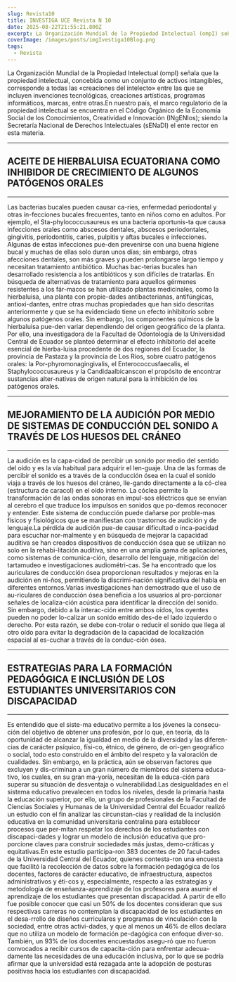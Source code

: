 ```yaml
---
slug: Revista10
title: INVESTIGA UCE Revista N 10
date: 2025-08-22T21:55:21.800Z
excerpt: La Organización Mundial de la Propiedad Intelectual (ompI) señala que la propiedad intelectual, concebida como un conjunto de activos intangibles, corresponde a todas las «creaciones del inte-lecto»
coverImage: /images/posts/imgIvestiga10Blog.png
tags:
  - Revista
---
```


<script>
  import FloatingImage from "$lib/components/atoms/FloatingImage.svelte";
</script>

La Organización Mundial de la Propiedad Intelectual (ompI) señala que la propiedad intelectual, concebida como un conjunto de activos intangibles, corresponde a todas las «creaciones del intelecto» entre las que se incluyen invenciones tecnológicas, creaciones artísticas, programas informáticos, marcas, entre otras.En nuestro país, el marco regulatorio de la propiedad intelectual se encuentra en el Código Orgánico de la Economía Social de los Conocimientos, Creatividad e Innovación (INgENIos); siendo la Secretaría Nacional de Derechos Intelectuales (sENaDI) el ente rector en esta materia. 

---
## ACEITE DE HIERBALUISA ECUATORIANA COMO INHIBIDOR DE CRECIMIENTO DE ALGUNOS PATÓGENOS ORALES
---
<FloatingImage 
  src="/images/posts/imgInvestiga10Blog01.png" alt="UCE" 
  style="display:block; margin-inline:auto; max-width: 720px"
  fit="cover"
  amplitude={8}
  duration={1000}
  hoverScale={1.03}
  shadow="0 0 0 20px var(--color--primary),
          0 200px 40px color-mix(in oklab, var(--color--primary) 90%, transparent)"
/>

Las bacterias bucales pueden causar ca-ries, enfermedad periodontal y otras in-fecciones bucales frecuentes, tanto en niños como en adultos. Por ejemplo, el Sta-phylococcusaureus es una bacteria oportunis-ta que causa infecciones orales como abscesos dentales, abscesos periodontales, gingivitis, periodontitis, caries, pulpitis y aftas bucales e infecciones. Algunas de estas infecciones pue-den prevenirse con una buena higiene bucal y muchas de ellas solo duran unos días; sin embargo, otras afecciones dentales, son más graves y pueden prolongarse largo tiempo y necesitan tratamiento antibiótico. Muchas bac-terias bucales han desarrollado resistencia a los antibióticos y son difíciles de tratarlas. En búsqueda de alternativas de tratamiento para aquellos gérmenes resistentes a los fár-macos se han utilizado plantas medicinales, como la hierbaluisa, una planta con propie-dades antibacterianas, antifúngicas, antioxi-dantes, entre otras muchas propiedades que han sido descritas anteriormente y que se ha evidenciado tiene un efecto inhibitorio sobre algunos patógenos orales. Sin embargo, los componentes químicos de la hierbaluisa pue-den variar dependiendo del origen geográfico de la planta. Por ello, una investigadora de la Facultad de Odontología de la Universidad Central de Ecuador se planteó determinar el efecto inhibitorio del aceite esencial de hierba-luisa procedente de dos regiones del Ecuador, la provincia de Pastaza y la provincia de Los Ríos, sobre cuatro patógenos orales: la Por-phyromonagingivalis, el Enterococcusfaecalis, el Staphylococcusaureus y la Candidaalbicanscon el propósito de encontrar sustancias alter-nativas de origen natural para la inhibición de los patógenos orales.

---
## MEJORAMIENTO DE LA AUDICIÓN POR MEDIO DE SISTEMAS DE CONDUCCIÓN DEL SONIDO A TRAVÉS DE LOS HUESOS DEL CRÁNEO
---
<FloatingImage 
  src="/images/posts/imgInvestiga10Blog02.png" alt="UCE" 
  style="display:block; margin-inline:auto; max-width: 720px"
  fit="cover"
  amplitude={8}
  duration={1000}
  hoverScale={1.03}
  shadow="0 0 0 20px var(--color--primary),
          0 200px 40px color-mix(in oklab, var(--color--primary) 90%, transparent)"
/>

La audición es la capa-cidad de percibir un sonido por medio del sentido del oído y es la vía habitual para adquirir el len-guaje. Una de las formas de percibir el sonido es a través de la conducción ósea en la cual el sonido viaja a través de los huesos del cráneo, lle-gando directamente a la có-clea (estructura de caracol) en el oído interno. La cóclea permite la transformación de las ondas sonoras en impul-sos eléctricos que se envían al cerebro el que traduce los impulsos en sonidos que po-demos reconocer y entender. Este sistema de conducción puede dañarse por proble-mas físicos y fisiológicos que se manifiestan con trastornos de audición y de lenguaje.La pérdida de audición pue-de causar dificultad o inca-pacidad para escuchar nor-malmente y en búsqueda de mejorar la capacidad auditiva se han creados dispositivos de conducción ósea que se utilizan no solo en la rehabi-litación auditiva, sino en una amplia gama de aplicaciones, como sistemas de comunica-ción, desarrollo del lenguaje, mitigación del tartamudeo e investigaciones audiométri-cas. Se ha encontrado que los auriculares de conducción ósea proporcionan resultados y mejoras en la audición en ni-ños, permitiendo la discrimi-nación significativa del habla en diferentes entornos.Varias investigaciones han demostrado que el uso de au-riculares de conducción ósea beneficia a los usuarios al pro-porcionar señales de localiza-ción acústica para identificar la dirección del sonido. Sin embargo, debido a la interac-ción entre ambos oídos, los oyentes pueden no poder lo-calizar un sonido emitido des-de el lado izquierdo o derecho. Por esta razón, se debe con-trolar o reducir el sonido que llega al otro oído para evitar la degradación de la capacidad de localización espacial al es-cuchar a través de la conduc-ción ósea.

---
## ESTRATEGIAS PARA LA FORMACIÓN PEDAGÓGICA E INCLUSIÓN DE LOS ESTUDIANTES UNIVERSITARIOS CON DISCAPACIDAD
---
<FloatingImage 
  src="/images/posts/imgInvestiga10Blog03.png" alt="UCE" 
  style="display:block; margin-inline:auto; max-width: 720px"
  fit="cover"
  amplitude={8}
  duration={1000}
  hoverScale={1.03}
  shadow="0 0 0 20px var(--color--primary),
          0 200px 40px color-mix(in oklab, var(--color--primary) 90%, transparent)"
/>

Es entendido que el siste-ma educativo permite a los jóvenes la consecu-ción del objetivo de obtener una profesión, por lo que, en teoría, da la oportunidad de alcanzar la igualdad en medio de la diversidad y las diferen-cias de carácter psíquico, físi-co, étnico, de género, de ori-gen geográfico o social, todo esto construido en el ámbito del respeto y la valoración de cualidades. Sin embargo, en la práctica, aún se observan factores que excluyen y dis-criminan a un gran número de miembros del sistema educa-tivo, los cuales, en su gran ma-yoría, necesitan de la educa-ción para superar su situación de desventaja o vulnerabilidad.Las desigualdades en el sistema educativo prevalecen en todos los niveles, desde la primaria hasta la educación superior, por ello, un grupo de profesionales de la Facultad de Ciencias Sociales y Humanas de la Universidad Central del Ecuador realizó un estudio con el fin analizar las circunstan-cias y realidad de la inclusión educativa en la comunidad universitaria centralina para establecer procesos que per-mitan respetar los derechos de los estudiantes con discapaci-dades y lograr un modelo de inclusión educativa que pro-porcione claves para construir sociedades más justas, demo-cráticas y equitativas.En este estudio participa-ron 383 docentes de 20 facul-tades de la Universidad Central del Ecuador, quienes contesta-ron una encuesta que facilitó la recolección de datos sobre la formación pedagógica de los docentes, factores de carácter educativo, de infraestructura, aspectos administrativos y éti-cos y, especialmente, respecto a las estrategias y metodología de enseñanza-aprendizaje de los profesores para asumir el aprendizaje de los estudiantes que presentan discapacidad. A partir de ello fue posible conocer que casi un 50% de los docentes consideran que sus respectivas carreras no contemplan la discapacidad de los estudiantes en el desa-rrollo de diseños curriculares y programas de vinculación con la sociedad, entre otras activi-dades, y que al menos un 46% de ellos declara que no utiliza un modelo de formación pe-dagógica con enfoque diver-so. También, un 93% de los docentes encuestados asegu-ró que no fueron convocados a recibir cursos de capacita-ción para enfrentar adecua-damente las necesidades de una educación inclusiva, por lo que se podría afirmar que la universidad está rezagada ante la adopción de posturas positivas hacia los estudiantes con discapacidad.